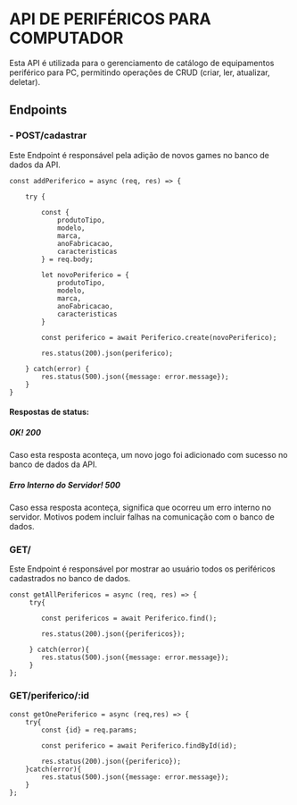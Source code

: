 # API DE PERIFÉRICOS PARA COMPUTADOR
Esta API é utilizada para o gerenciamento de catálogo de equipamentos periférico para PC, permitindo operações de CRUD (criar, ler, atualizar, deletar).

## Endpoints
### - POST/cadastrar
Este Endpoint é responsável pela adição de novos games no banco de dados da API.

```
const addPeriferico = async (req, res) => {

    try {

        const {
            produtoTipo,
            modelo,
            marca,
            anoFabricacao,
            caracteristicas
        } = req.body;

        let novoPeriferico = {
            produtoTipo,
            modelo,
            marca,
            anoFabricacao,
            caracteristicas
        }

        const periferico = await Periferico.create(novoPeriferico);

        res.status(200).json(periferico);

    } catch(error) {
        res.status(500).json({message: error.message});
    }
}
````
#### Respostas de status:
##### OK! 200
Caso esta resposta aconteça, um novo jogo foi adicionado com sucesso no banco de dados da API.

##### Erro Interno do Servidor! 500
Caso essa resposta aconteça, significa que ocorreu um erro interno no servidor. Motivos podem incluir falhas na comunicação com o banco de dados.


### GET/
Este Endpoint é responsável por mostrar ao usuário todos os periféricos cadastrados no banco de dados.
````
const getAllPerifericos = async (req, res) => {
     try{

        const perifericos = await Periferico.find();

        res.status(200).json({perifericos});

     } catch(error){
        res.status(500).json({message: error.message});
     }
};

````
### GET/periferico/:id

````
const getOnePeriferico = async (req,res) => {
    try{
        const {id} = req.params;

        const periferico = await Periferico.findById(id);

        res.status(200).json({periferico});
    }catch(error){
        res.status(500).json({message: error.message});
    }
};















